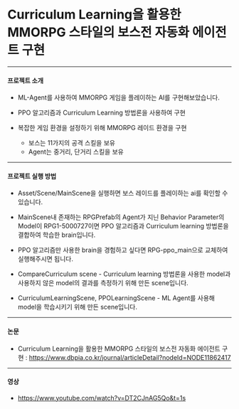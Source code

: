 # Curriculum Learning을 활용한 MMORPG 스타일의 보스전 자동화 에이전트 구현
---
#### 프로젝트 소개

* ML-Agent를 사용하여 MMORPG 게임을 플레이하는 AI를 구현해보았습니다.
  
* PPO 알고리즘과 Curriculum Learning 방법론을 사용하여 구현
  
* 복잡한 게임 환경을 설정하기 위해 MMORPG 레이드 환경을 구현
  * 보스는 11가지의 공격 스킬을 보유
  * Agent는 중거리, 단거리 스킬을 보유
---
#### 프로젝트 실행 방법

* Asset/Scene/MainScene을 실행하면 보스 레이드를 플레이하는 ai를 확인할 수 있습니다.
* MainScene내 존재하는 RPGPrefab의 Agent가 지닌 Behavior Parameter의 Model이 RPG1-5000727이면 PPO 알고리즘과 Curriculum learning 방법론을 결합하여 학습한 brain입니다.
* PPO 알고리즘만 사용한 brain을 경험하고 싶다면 RPG-ppo_main으로 교체하여 실행해주시면 됩니다.

* CompareCurriculum scene - Curriculum learning 방법론을 사용한 model과 사용하지 않은 model의 결과를 측정하기 위해 만든 scene입니다.
* CurriculumLearningScene, PPOLearningScene - ML Agent를 사용해 model을 학습시키기 위해 만든 scene입니다.
---
#### 논문
* Curriculum Learning을 활용한 MMORPG 스타일의 보스전 자동화 에이전트 구현 : <https://www.dbpia.co.kr/journal/articleDetail?nodeId=NODE11862417>

---
#### 영상
* <https://www.youtube.com/watch?v=DT2CJnAG5Qo&t=1s>
